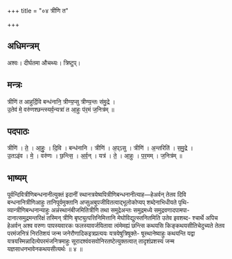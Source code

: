 +++
title = "०४ त्रीणि त"

+++
## अधिमन्त्रम्
अश्वः। दीर्घतमा औचथ्यः। त्रिष्टुप्।

## मन्त्रः
त्रीणि॑ त आहुर्दि॒वि बन्ध॑नानि॒ त्रीण्य॒प्सु त्रीण्य॒न्तः स॑मु॒द्रे ।  
उ॒तेव॑ मे॒ वरु॑णश्छन्त्स्यर्व॒न्यत्रा॑ त आ॒हुः प॑र॒मं ज॒नित्र॑म् ॥

## पदपाठः
त्रीणि॑ । ते॒ । आ॒हुः॒ । दि॒वि । बन्ध॑नानि । त्रीणि॑ । अ॒प्ऽसु । त्रीणि॑ । अ॒न्तरिति॑ । स॒मु॒द्रे ।  
उ॒तऽइ॑व । मे॒ । वरु॑णः । छ॒न्त्सि॒ । अ॒र्व॒न् । यत्र॑ । ते॒ । आ॒हुः । प॒र॒मम् । ज॒नित्र॑म् ॥

## भाष्यम्
पूर्वन्दिवित्रीणिबन्धनानीत्युक्तं इदानीं स्थानत्रयेष्वपित्रीणिबन्धनानीत्याह—हेअर्वन् तेतव दिवि बन्धनानित्रीणिआहुः तानिपूर्वमुक्तानि अप्सुअबुपजीवितत्वाद्भूलोकोप्यप् शब्देनाभिधीयते पृथि- व्यान्त्रीणिबन्धनान्याहुः अन्नंस्थानंबीजमितित्रीणि तथा समुद्रेअन्तः समुद्रमध्ये समुद्रवणादपामपा- दानात्समुद्रमन्तरिक्षं तस्मिन् त्रीणि बृष्ट्युत्पत्तिनिमित्तानि मेघोविद्युत्स्तनितमिति उतेव इवशब्द- श्चार्थे अपिच हेअर्वन् अश्व वरुणः पापस्यवारकः फलस्यावर्जयितावा त्वंमेमह्यं छन्त्सि कथयसि किङ्कथयसीतिचेदुच्यते तेतव परमंजनित्रं निरतिशयं जन्म जनेरौणादिकइत्रप्रत्ययः यत्रयेषुत्रिषूक्ते- षूस्थानेष्वाहुः कथयन्ति यद्वा यत्रयस्मिन्नादित्येपरमंजनित्रमाहुः सूरादश्वंवसवोनिरतष्टेत्युक्तत्वात् तादृशंप्रशस्यं जन्म यज्ञसाधनभावेनकथयसीत्यर्थः ॥ ४ ॥